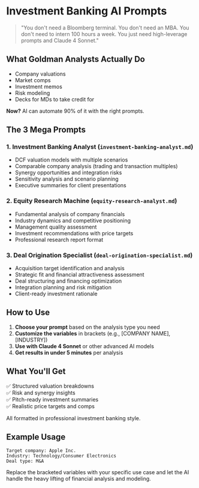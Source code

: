 # Investment Banking AI Prompts

> "You don't need a Bloomberg terminal. You don't need an MBA. You don't need to intern 100 hours a week. You just need high-leverage prompts and Claude 4 Sonnet."

## What Goldman Analysts Actually Do

- Company valuations
- Market comps
- Investment memos
- Risk modeling
- Decks for MDs to take credit for

**Now?** AI can automate 90% of it with the right prompts.

## The 3 Mega Prompts

### 1. Investment Banking Analyst (`investment-banking-analyst.md`)
- DCF valuation models with multiple scenarios
- Comparable company analysis (trading and transaction multiples)
- Synergy opportunities and integration risks
- Sensitivity analysis and scenario planning
- Executive summaries for client presentations

### 2. Equity Research Machine (`equity-research-analyst.md`)
- Fundamental analysis of company financials
- Industry dynamics and competitive positioning
- Management quality assessment
- Investment recommendations with price targets
- Professional research report format

### 3. Deal Origination Specialist (`deal-origination-specialist.md`)
- Acquisition target identification and analysis
- Strategic fit and financial attractiveness assessment
- Deal structuring and financing optimization
- Integration planning and risk mitigation
- Client-ready investment rationale

## How to Use

1. **Choose your prompt** based on the analysis type you need
2. **Customize the variables** in brackets (e.g., [COMPANY NAME], [INDUSTRY])
3. **Use with Claude 4 Sonnet** or other advanced AI models
4. **Get results in under 5 minutes** per analysis

## What You'll Get

✅ Structured valuation breakdowns  
✅ Risk and synergy insights  
✅ Pitch-ready investment summaries  
✅ Realistic price targets and comps  

All formatted in professional investment banking style.

## Example Usage

```
Target company: Apple Inc.
Industry: Technology/Consumer Electronics  
Deal type: M&A
```

Replace the bracketed variables with your specific use case and let the AI handle the heavy lifting of financial analysis and modeling.